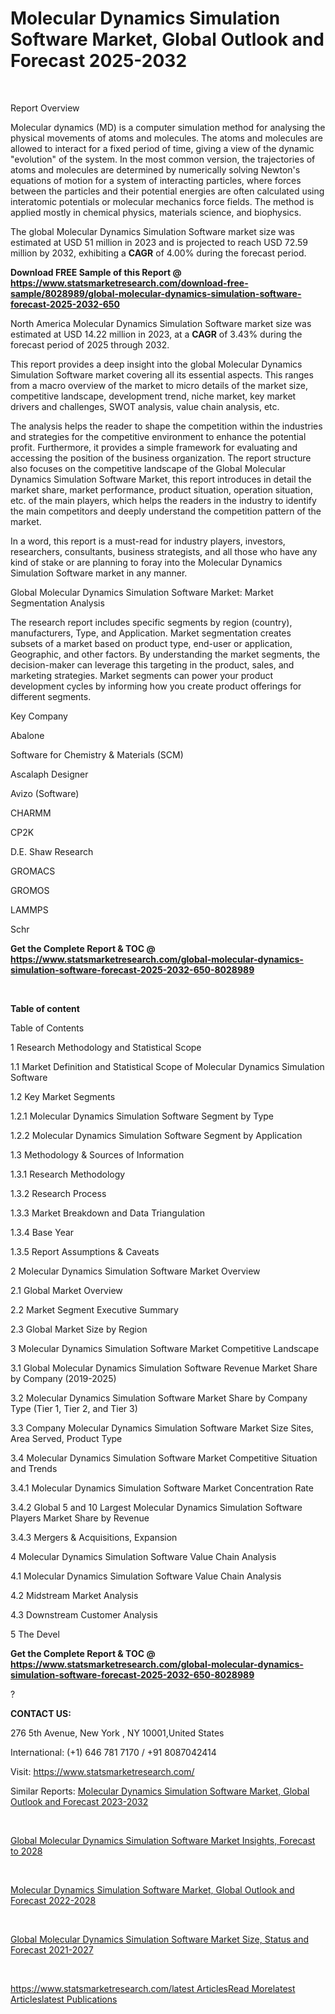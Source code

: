 <h1>Molecular Dynamics Simulation Software Market, Global Outlook and Forecast 2025-2032</h1><br/><p>Report Overview</p>
 
 
 
 <p>Molecular dynamics (MD) is a computer simulation method for analysing the physical movements of atoms and molecules. The atoms and molecules are allowed to interact for a fixed period of time, giving a view of the dynamic "evolution" of the system. In the most common version, the trajectories of atoms and molecules are determined by numerically solving Newton&#39;s equations of motion for a system of interacting particles, where forces between the particles and their potential energies are often calculated using interatomic potentials or molecular mechanics force fields. The method is applied mostly in chemical physics, materials science, and biophysics.</p>
 
 
 
 <p>The global Molecular Dynamics Simulation Software market size was estimated at USD 51 million in 2023 and is projected to reach USD 72.59 million by 2032, exhibiting a <strong>CAGR</strong> of 4.00% during the forecast period.</p>
 
 
 
 <p><strong>Download FREE Sample of this Report @ <a href="https://www.statsmarketresearch.com/download-free-sample/8028989/global-molecular-dynamics-simulation-software-forecast-2025-2032-650">https://www.statsmarketresearch.com/download-free-sample/8028989/global-molecular-dynamics-simulation-software-forecast-2025-2032-650</a></strong></p>
 
 
 
 <p>North America Molecular Dynamics Simulation Software market size was estimated at USD 14.22 million in 2023, at a <strong>CAGR</strong> of 3.43% during the forecast period of 2025 through 2032.</p>
 
 
 
 <p>This report provides a deep insight into the global Molecular Dynamics Simulation Software market covering all its essential aspects. This ranges from a macro overview of the market to micro details of the market size, competitive landscape, development trend, niche market, key market drivers and challenges, SWOT analysis, value chain analysis, etc.</p>
 
 
 
 <p>The analysis helps the reader to shape the competition within the industries and strategies for the competitive environment to enhance the potential profit. Furthermore, it provides a simple framework for evaluating and accessing the position of the business organization. The report structure also focuses on the competitive landscape of the Global Molecular Dynamics Simulation Software Market, this report introduces in detail the market share, market performance, product situation, operation situation, etc. of the main players, which helps the readers in the industry to identify the main competitors and deeply understand the competition pattern of the market.</p>
 
 
 
 <p>In a word, this report is a must-read for industry players, investors, researchers, consultants, business strategists, and all those who have any kind of stake or are planning to foray into the Molecular Dynamics Simulation Software market in any manner.</p>
 
 
 
 <p>Global Molecular Dynamics Simulation Software Market: Market Segmentation Analysis</p>
 
 
 
 <p>The research report includes specific segments by region (country), manufacturers, Type, and Application. Market segmentation creates subsets of a market based on product type, end-user or application, Geographic, and other factors. By understanding the market segments, the decision-maker can leverage this targeting in the product, sales, and marketing strategies. Market segments can power your product development cycles by informing how you create product offerings for different segments.</p>
 
 
 
 <p>Key Company</p>
 
 
 
 <p>Abalone</p>
 
 
 
 <p>Software for Chemistry & Materials (SCM)</p>
 
 
 
 <p>Ascalaph Designer</p>
 
 
 
 <p>Avizo (Software)</p>
 
 
 
 <p>CHARMM</p>
 
 
 
 <p>CP2K</p>
 
 
 
 <p>D.E. Shaw Research</p>
 
 
 
 <p>GROMACS</p>
 
 
 
 <p>GROMOS</p>
 
 
 
 <p>LAMMPS</p>
 
 
 
 <p>Schr</p>
 
 
 
 <div><b>Get the Complete Report & TOC @ <a href="https://www.statsmarketresearch.com/global-molecular-dynamics-simulation-software-forecast-2025-2032-650-8028989">https://www.statsmarketresearch.com/global-molecular-dynamics-simulation-software-forecast-2025-2032-650-8028989</a></b></div>
 
 
 
 <p><br />
 
 <b>Table of content</b></p>
 
 
 
 <p>Table of Contents<br />
 
 1 Research Methodology and Statistical Scope<br />
 
 1.1 Market Definition and Statistical Scope of Molecular Dynamics Simulation Software<br />
 
 1.2 Key Market Segments<br />
 
 1.2.1 Molecular Dynamics Simulation Software Segment by Type<br />
 
 1.2.2 Molecular Dynamics Simulation Software Segment by Application<br />
 
 1.3 Methodology & Sources of Information<br />
 
 1.3.1 Research Methodology<br />
 
 1.3.2 Research Process<br />
 
 1.3.3 Market Breakdown and Data Triangulation<br />
 
 1.3.4 Base Year<br />
 
 1.3.5 Report Assumptions & Caveats<br />
 
 2 Molecular Dynamics Simulation Software Market Overview<br />
 
 2.1 Global Market Overview<br />
 
 2.2 Market Segment Executive Summary<br />
 
 2.3 Global Market Size by Region<br />
 
 3 Molecular Dynamics Simulation Software Market Competitive Landscape<br />
 
 3.1 Global Molecular Dynamics Simulation Software Revenue Market Share by Company (2019-2025)<br />
 
 3.2 Molecular Dynamics Simulation Software Market Share by Company Type (Tier 1, Tier 2, and Tier 3)<br />
 
 3.3 Company Molecular Dynamics Simulation Software Market Size Sites, Area Served, Product Type<br />
 
 3.4 Molecular Dynamics Simulation Software Market Competitive Situation and Trends<br />
 
 3.4.1 Molecular Dynamics Simulation Software Market Concentration Rate<br />
 
 3.4.2 Global 5 and 10 Largest Molecular Dynamics Simulation Software Players Market Share by Revenue<br />
 
 3.4.3 Mergers & Acquisitions, Expansion<br />
 
 4 Molecular Dynamics Simulation Software Value Chain Analysis<br />
 
 4.1 Molecular Dynamics Simulation Software Value Chain Analysis<br />
 
 4.2 Midstream Market Analysis<br />
 
 4.3 Downstream Customer Analysis<br />
 
 5 The Devel</p>
 
 
 
 <div><b>Get the Complete Report & TOC @ <a href="https://www.statsmarketresearch.com/global-molecular-dynamics-simulation-software-forecast-2025-2032-650-8028989">https://www.statsmarketresearch.com/global-molecular-dynamics-simulation-software-forecast-2025-2032-650-8028989</a></b></div>
 
 
 
 <p>? </p>
 
 
 
 <p><b>CONTACT US:</b><br />
 
 276 5th Avenue, New York , NY 10001,United States<br />
 
 International: (+1) 646 781 7170 / +91 8087042414<br />
 
 Visit: <a href="https://www.statsmarketresearch.com/">https://www.statsmarketresearch.com/</a><br />
 
 Similar Reports: <a href="https://www.statsmarketresearch.com/global-molecular-dynamics-simulation-software-forecast-2025-2032-650-8028989">Molecular Dynamics Simulation Software Market, Global Outlook and Forecast 2023-2032</a><br />
 
 <br />
 
 <a href="https://www.statsmarketresearch.com/global-molecular-dynamics-simulation-software-forecast-2025-2032-650-8028989">Global Molecular Dynamics Simulation Software Market Insights, Forecast to 2028</a><br />
 
 <br />
 
 <a href="https://www.statsmarketresearch.com/global-molecular-dynamics-simulation-software-forecast-2025-2032-650-8028989">Molecular Dynamics Simulation Software Market, Global Outlook and Forecast 2022-2028</a><br />
 
 <br />
 
 <a href="https://www.statsmarketresearch.com/global-molecular-dynamics-simulation-software-forecast-2025-2032-650-8028989">Global Molecular Dynamics Simulation Software Market Size, Status and Forecast 2021-2027</a><br />
 
 <br />
 
 <a href="https://gyeongbokgung.com">https://www.statsmarketresearch.com/</a><a href="https://hallyeomaritime.com">latest Articles</a><a href="https://jingwansa.com">Read More</a><a href="https://nguoiviet.jp/">latest Articles</a><a href="https://www.intelmarketresearch.com/">latest Publications</a></p>